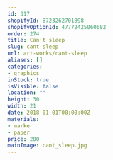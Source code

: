 ```yaml
---
id: 317
shopifyId: 8723262701898
shopifyOptionId: 47772425060682
order: 274
title: Can't sleep
slug: cant-sleep
url: art-works/cant-sleep
aliases: []
categories:
- graphics
inStock: true
isVisible: false
location: ""
height: 30
width: 21
date: 2018-01-01T00:00:00Z
materials:
- marker
- paper
price: 200
mainImage: cant_sleep.jpg
---
```

